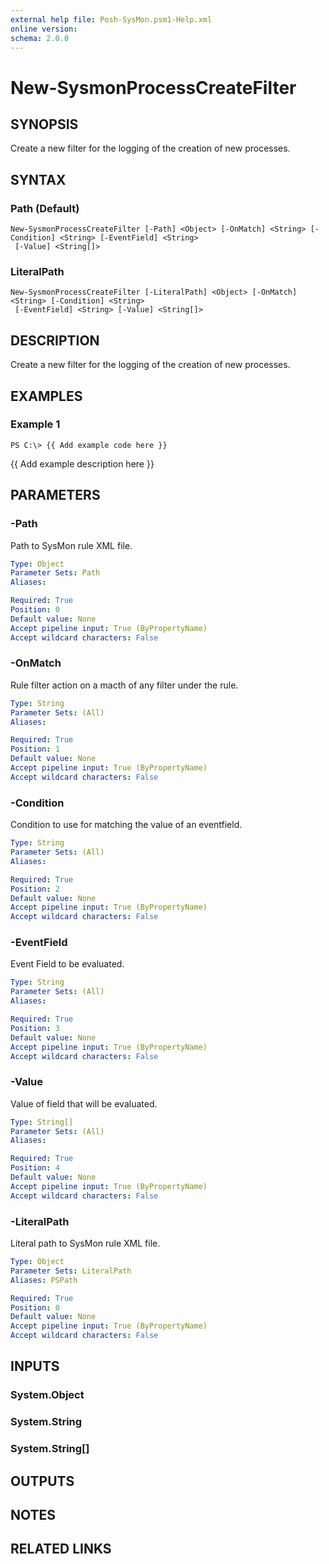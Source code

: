 ```yaml
---
external help file: Posh-SysMon.psm1-Help.xml
online version: 
schema: 2.0.0
---
```


# New-SysmonProcessCreateFilter

## SYNOPSIS
Create a new filter for the logging of the creation of new processes.

## SYNTAX

### Path (Default)
```
New-SysmonProcessCreateFilter [-Path] <Object> [-OnMatch] <String> [-Condition] <String> [-EventField] <String>
 [-Value] <String[]>
```

### LiteralPath
```
New-SysmonProcessCreateFilter [-LiteralPath] <Object> [-OnMatch] <String> [-Condition] <String>
 [-EventField] <String> [-Value] <String[]>
```

## DESCRIPTION
Create a new filter for the logging of the creation of new processes.

## EXAMPLES

### Example 1
```
PS C:\> {{ Add example code here }}
```

{{ Add example description here }}

## PARAMETERS

### -Path
Path to SysMon rule XML file.

```yaml
Type: Object
Parameter Sets: Path
Aliases: 

Required: True
Position: 0
Default value: None
Accept pipeline input: True (ByPropertyName)
Accept wildcard characters: False
```

### -OnMatch
Rule filter action on a macth of any filter under the rule.

```yaml
Type: String
Parameter Sets: (All)
Aliases: 

Required: True
Position: 1
Default value: None
Accept pipeline input: True (ByPropertyName)
Accept wildcard characters: False
```

### -Condition
Condition to use for matching the value of an eventfield.

```yaml
Type: String
Parameter Sets: (All)
Aliases: 

Required: True
Position: 2
Default value: None
Accept pipeline input: True (ByPropertyName)
Accept wildcard characters: False
```

### -EventField
Event Field to be evaluated.

```yaml
Type: String
Parameter Sets: (All)
Aliases: 

Required: True
Position: 3
Default value: None
Accept pipeline input: True (ByPropertyName)
Accept wildcard characters: False
```

### -Value
Value of field that will be evaluated.

```yaml
Type: String[]
Parameter Sets: (All)
Aliases: 

Required: True
Position: 4
Default value: None
Accept pipeline input: True (ByPropertyName)
Accept wildcard characters: False
```

### -LiteralPath
Literal path to SysMon rule XML file.

```yaml
Type: Object
Parameter Sets: LiteralPath
Aliases: PSPath

Required: True
Position: 0
Default value: None
Accept pipeline input: True (ByPropertyName)
Accept wildcard characters: False
```

## INPUTS

### System.Object

### System.String

### System.String[]

## OUTPUTS

## NOTES

## RELATED LINKS

